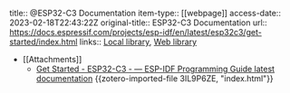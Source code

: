 title:: @ESP32-C3 Documentation
item-type:: [[webpage]]
access-date:: 2023-02-18T22:43:22Z
original-title:: ESP32-C3 Documentation
url:: https://docs.espressif.com/projects/esp-idf/en/latest/esp32c3/get-started/index.html
links:: [Local library](zotero://select/library/items/L8ZXWVHL), [Web library](https://www.zotero.org/users/8784047/items/L8ZXWVHL)

- [[Attachments]]
	- [Get Started - ESP32-C3 - — ESP-IDF Programming Guide latest documentation](https://docs.espressif.com/projects/esp-idf/en/latest/esp32c3/get-started/index.html) {{zotero-imported-file 3IL9P6ZE, "index.html"}}